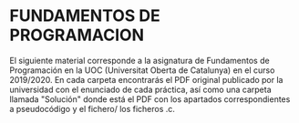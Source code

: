 # FUNDAMENTOS DE PROGRAMACION

El siguiente material corresponde a la asignatura de Fundamentos de Programación en la UOC (Universitat Oberta de Catalunya) en el curso 2019/2020. En cada carpeta encontrarás el PDF original publicado por la universidad con el enunciado de cada práctica, así como una carpeta llamada "Solución" donde está el PDF con los apartados correspondientes a pseudocódigo y el fichero/ los ficheros .c.
